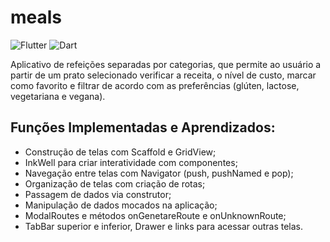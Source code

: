 # meals
![Flutter](https://img.shields.io/badge/Framework-Flutter-3cc6fd?logo=flutter)
![Dart](https://img.shields.io/badge/Language-Dart-0c458b?logo=dart)

Aplicativo de refeições separadas por categorias, que permite ao usuário a partir de um prato selecionado verificar a receita, o nível de custo, marcar como favorito e filtrar de acordo com as preferências (glúten, lactose, vegetariana e vegana).

## Funções Implementadas e Aprendizados:

- Construção de telas com Scaffold e GridView;
- InkWell para criar interatividade com componentes;
- Navegação entre telas com Navigator (push, pushNamed e pop);
- Organização de telas com criação de rotas;
- Passagem de dados via construtor;
- Manipulação de dados mocados na aplicação;
- ModalRoutes e métodos onGenetareRoute e onUnknownRoute;
- TabBar superior e inferior, Drawer e links para acessar outras telas.
